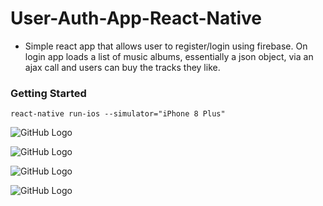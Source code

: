 # User-Auth-App-React-Native

* Simple react app that allows user to register/login using firebase. On login app loads a list of music albums, essentially a json object, via an ajax call and users can buy the tracks they like.

### Getting Started

```react-native run-ios --simulator="iPhone 8 Plus"```

![GitHub Logo](/snapshots/screenshot0.png)

![GitHub Logo](/snapshots/screenshot1.png)

![GitHub Logo](/snapshots/screenshot2.png)

![GitHub Logo](/snapshots/screenshot3.png)
